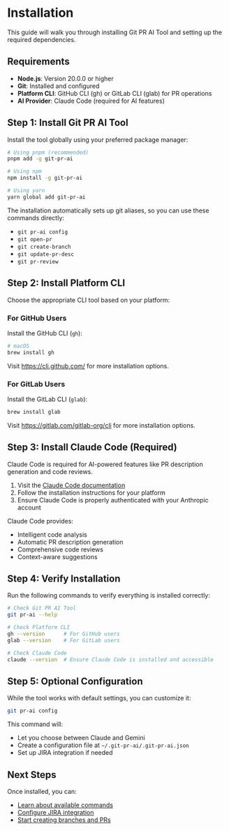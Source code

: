 # Installation

This guide will walk you through installing Git PR AI Tool and setting up the required dependencies.

## Requirements

- **Node.js**: Version 20.0.0 or higher
- **Git**: Installed and configured
- **Platform CLI**: GitHub CLI (gh) or GitLab CLI (glab) for PR operations
- **AI Provider**: Claude Code (required for AI features)

## Step 1: Install Git PR AI Tool

Install the tool globally using your preferred package manager:

```bash
# Using pnpm (recommended)
pnpm add -g git-pr-ai

# Using npm
npm install -g git-pr-ai

# Using yarn
yarn global add git-pr-ai
```

The installation automatically sets up git aliases, so you can use these commands directly:

- `git pr-ai config`
- `git open-pr`
- `git create-branch`
- `git update-pr-desc`
- `git pr-review`

## Step 2: Install Platform CLI

Choose the appropriate CLI tool based on your platform:

### For GitHub Users

Install the GitHub CLI (`gh`):

```bash
# macOS
brew install gh
```

Visit https://cli.github.com/ for more installation options.

### For GitLab Users

Install the GitLab CLI (`glab`):

```bash
brew install glab
```

Visit https://gitlab.com/gitlab-org/cli for more installation options.

## Step 3: Install Claude Code (Required)

Claude Code is required for AI-powered features like PR description generation and code reviews.

1. Visit the [Claude Code documentation](https://docs.anthropic.com/en/docs/claude-code)
2. Follow the installation instructions for your platform
3. Ensure Claude Code is properly authenticated with your Anthropic account

Claude Code provides:

- Intelligent code analysis
- Automatic PR description generation
- Comprehensive code reviews
- Context-aware suggestions

## Step 4: Verify Installation

Run the following commands to verify everything is installed correctly:

```bash
# Check Git PR AI Tool
git pr-ai --help

# Check Platform CLI
gh --version      # For GitHub users
glab --version    # For GitLab users

# Check Claude Code
claude --version  # Ensure Claude Code is installed and accessible
```

## Step 5: Optional Configuration

While the tool works with default settings, you can customize it:

```bash
git pr-ai config
```

This command will:

- Let you choose between Claude and Gemini
- Create a configuration file at `~/.git-pr-ai/.git-pr-ai.json`
- Set up JIRA integration if needed

## Next Steps

Once installed, you can:

- [Learn about available commands](../commands/commands)
- [Configure JIRA integration](../configuration)
- [Start creating branches and PRs](./usage)
